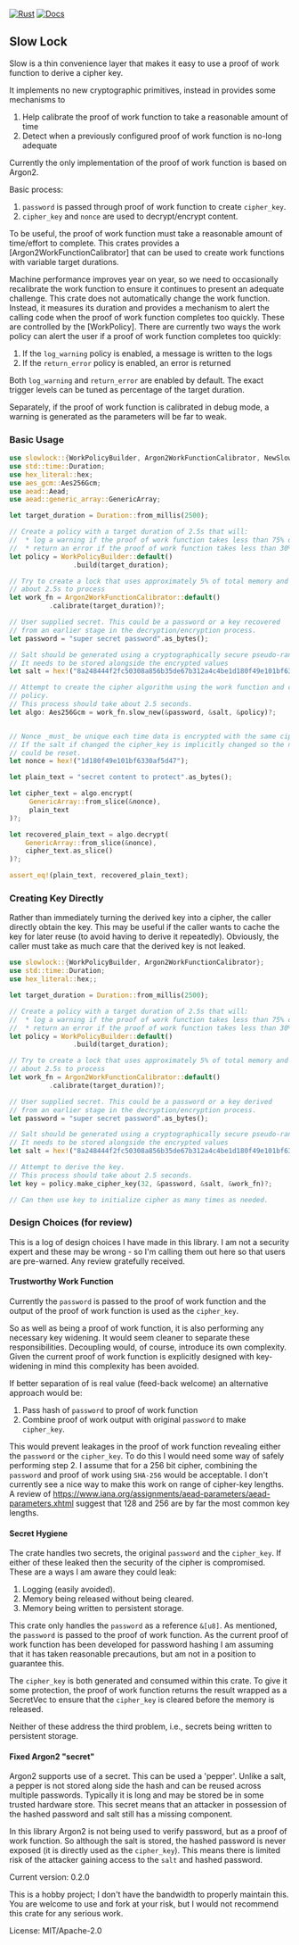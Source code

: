 [![Rust](https://github.com/rimasu/slowlock/actions/workflows/rust.yml/badge.svg)](https://github.com/rimasu/slowlock/actions/workflows/rust.yml)
[![Docs](https://docs.rs/slowlock/badge.svg)](https://docs.rs/slowlock)

## Slow Lock

Slow is a thin convenience layer that makes it easy to use a proof of work function
to derive a cipher key.

It implements no new cryptographic primitives, instead in provides some mechanisms to

1) Help calibrate the proof of work function to take a reasonable amount of time
2) Detect when a previously configured proof of work function is no-long adequate

Currently the only implementation of the proof of work function is based
on Argon2.


Basic process:

1. `password` is passed through proof of work function to create `cipher_key`.
3. `cipher_key` and `nonce` are used to decrypt/encrypt content.

To be useful, the proof of work function must take a reasonable amount of time/effort
to complete. This crates provides a [Argon2WorkFunctionCalibrator] that can be used to
create work functions with variable target durations.

Machine performance improves year on year, so we need to occasionally recalibrate
the work function to ensure it continues to present an adequate challenge.  This crate
does not automatically change the work function.  Instead, it measures its duration
and provides a mechanism to alert the calling code when the proof of work function
completes too quickly. These are controlled by the [WorkPolicy]. There are currently
two ways the work policy can alert the user if a proof of work function completes too
quickly:

1) If the `log_warning` policy is enabled, a message is written to the logs
2) If the `return_error` policy is enabled, an error is returned

Both `log_warning` and `return_error` are enabled by default. The exact trigger
levels can be tuned as percentage of the target duration.

Separately, if the proof of work function is calibrated in debug mode, a warning is
generated as the parameters will be far to weak.

### Basic Usage
```rust
use slowlock::{WorkPolicyBuilder, Argon2WorkFunctionCalibrator, NewSlowAead};
use std::time::Duration;
use hex_literal::hex;
use aes_gcm::Aes256Gcm;
use aead::Aead;
use aead::generic_array::GenericArray;

let target_duration = Duration::from_millis(2500);

// Create a policy with a target duration of 2.5s that will:
//  * log a warning if the proof of work function takes less than 75% of the target duration
//  * return an error if the proof of work function takes less than 30% of target duration.
let policy = WorkPolicyBuilder::default()
                .build(target_duration);

// Try to create a lock that uses approximately 5% of total memory and takes
// about 2.5s to process
let work_fn = Argon2WorkFunctionCalibrator::default()
          .calibrate(target_duration)?;

// User supplied secret. This could be a password or a key recovered
// from an earlier stage in the decryption/encryption process.
let password = "super secret password".as_bytes();

// Salt should be generated using a cryptographically secure pseudo-random number generator
// It needs to be stored alongside the encrypted values
let salt = hex!("8a248444f2fc50308a856b35de67b312a4c4be1d180f49e101bf6330af5d47");

// Attempt to create the cipher algorithm using the work function and checking the
// policy.
// This process should take about 2.5 seconds.
let algo: Aes256Gcm = work_fn.slow_new(&password, &salt, &policy)?;


// Nonce _must_ be unique each time data is encrypted with the same cipher_key.
// If the salt if changed the cipher_key is implicitly changed so the nonce
// could be reset.
let nonce = hex!("1d180f49e101bf6330af5d47");

let plain_text = "secret content to protect".as_bytes();

let cipher_text = algo.encrypt(
     GenericArray::from_slice(&nonce),
     plain_text
)?;

let recovered_plain_text = algo.decrypt(
    GenericArray::from_slice(&nonce),
    cipher_text.as_slice()
)?;

assert_eq!(plain_text, recovered_plain_text);

```

### Creating Key Directly

Rather than immediately turning the derived key into a cipher, the caller
directly obtain the key.  This may be useful if the caller wants to cache
the key for later reuse (to avoid having to derive it repeatedly).  Obviously,
the caller must take as much care that the derived key is not leaked.

```rust
use slowlock::{WorkPolicyBuilder, Argon2WorkFunctionCalibrator};
use std::time::Duration;
use hex_literal::hex;;

let target_duration = Duration::from_millis(2500);

// Create a policy with a target duration of 2.5s that will:
//  * log a warning if the proof of work function takes less than 75% of the target duration
//  * return an error if the proof of work function takes less than 30% of target duration.
let policy = WorkPolicyBuilder::default()
                .build(target_duration);

// Try to create a lock that uses approximately 5% of total memory and takes
// about 2.5s to process
let work_fn = Argon2WorkFunctionCalibrator::default()
          .calibrate(target_duration)?;

// User supplied secret. This could be a password or a key derived
// from an earlier stage in the decryption/encryption process.
let password = "super secret password".as_bytes();

// Salt should be generated using a cryptographically secure pseudo-random number generator
// It needs to be stored alongside the encrypted values
let salt = hex!("8a248444f2fc50308a856b35de67b312a4c4be1d180f49e101bf6330af5d47");

// Attempt to derive the key.
// This process should take about 2.5 seconds.
let key = policy.make_cipher_key(32, &password, &salt, &work_fn)?;

// Can then use key to initialize cipher as many times as needed.

```

### Design Choices (for review)

This is a log of design choices I have made in this library. I am not a security
expert and these may be wrong - so I'm calling them out here so that users are
pre-warned.  Any review gratefully received.

#### Trustworthy Work Function

Currently the `password` is passed to the proof of work function and the output of
the proof of work function is used as the `cipher_key`.

So as well as being a proof of work function, it is also performing any necessary
key widening.  It would seem cleaner to separate these responsibilities. Decoupling
would, of course, introduce its own complexity.  Given the current proof of
work function is explicitly designed with key-widening in mind this complexity
has been avoided.

If better separation of is real value (feed-back welcome) an alternative approach would be:

1) Pass hash of `password` to proof of work function
2) Combine proof of work output with original `password` to make `cipher_key`.

This would prevent leakages in the proof of work function revealing either the `password`
or the `cipher_key`.  To do this I would need some way of safely performing step 2.
I assume that for a 256 bit cipher, combining the `password` and proof of work using `SHA-256`
would be acceptable.  I don't currently see a nice way to make this work on range
of cipher-key lengths. A review of <https://www.iana.org/assignments/aead-parameters/aead-parameters.xhtml>
suggest that  128 and 256 are by far the most common key lengths.

#### Secret Hygiene

The crate handles two secrets, the original `password` and the `cipher_key`. If either of
these leaked then the security of the cipher is compromised.  These are a ways I am aware they
could leak:

1) Logging (easily avoided).
2) Memory being released without being cleared.
3) Memory being written to persistent storage.

This crate only handles the `password` as a reference `&[u8]`. As mentioned, the `password` is
passed to the proof of work function. As the current proof of work function has been developed for
password hashing I am assuming that it has taken reasonable precautions, but am not in a
position to guarantee this.

The `cipher_key` is both generated and consumed within this crate.
To give it some protection, the proof of work function returns the result wrapped as a SecretVec
to ensure that the `cipher_key` is cleared before the memory is released.

Neither of these address the third problem, i.e., secrets being written to persistent
storage.

#### Fixed Argon2 "secret"

Argon2 supports use of a secret.  This can be used a 'pepper'. Unlike a salt, a pepper is
not stored along side the hash and can be reused across multiple passwords. Typically it
is long and may be stored be in some trusted hardware store.  This secret means that an attacker
in possession of the hashed password and salt still has a missing component.

In this library Argon2 is not being used to verify password, but as a proof of work
function. So although the salt is stored, the hashed password is never exposed (it is
directly used as the `cipher_key`). This means there is limited risk of the attacker gaining access
to the `salt` and hashed password.

Current version: 0.2.0

This is a hobby project; I don't have the bandwidth
to properly maintain this.  You are welcome to use
and fork at your risk, but I would not recommend this
crate for any serious work.

License: MIT/Apache-2.0
